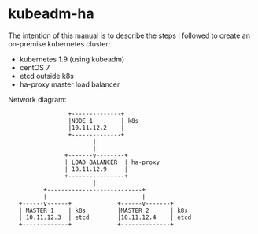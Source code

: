 # kubeadm-ha

The intention of this manual is to describe the steps I followed to create an on-premise kubernetes cluster:

+ kubernetes 1.9 (using kubeadm)
+ centOS 7
+ etcd outside k8s
+ ha-proxy master load balancer

Network diagram:

```
                 +--------------+
                 |NODE 1        | k8s
                 |10.11.12.2    |
                 +--------------+
                        |
                        |
                +-------v--------+
                | LOAD BALANCER  | ha-proxy
                | 10.11.12.9     |
                +----------------+
                        |
          +---------------------------+
          |                           |
   +------v------+             +------v-------+
   | MASTER 1    | k8s         |MASTER 2      | k8s
   | 10.11.12.3  | etcd        |10.11.12.4    | etcd
   +-------------+             +--------------+
```


